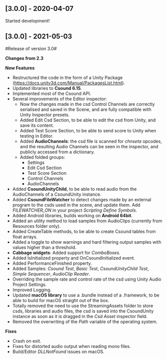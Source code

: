 ## [3.0.0] - 2020-04-07

Started development!

## [3.0.0] - 2021-05-03

#Release of version 3.0#

**Changes from 2.3**

**New Features**
- Restructured the code in the form of a Unity Package (https://docs.unity3d.com/Manual/PackagesList.html).
- Updated libraries to **Csound 6.15**.
- Implemented most of the Csound API.
- Several improvements of the Editor inspector: 
	- Now the changes made in the csd Control Channels are correctly serialised and saved in the Scene, and are fully compatible with Unity Inspector presets.
	- Added Edit Csd Section, to be able to edit the csd from Unity, and save its content.
	- Added Test Score Section, to be able to send score to Unity when testing in Editor.
	- Added **AudioChannels**: the csd file is scanned for *chnseta* opcodes, and the resulting Audio Channels can be seen in the inspector, and publicly accessed from a dictionary.
	- Added folded groups:
		- Settings
		- Edit Csd Section
		- Test Score Section
		- Control Channels
		- AudioChannels
- Added **CsoundUnityChild**, to be able to read audio from the AudioChannels of a CsoundUnity instance.
- Added **CsoundFileWatcher** to detect changes made by an external program to the csds used in the scene, and update them. Add *FILEWATCHER_ON* in your project *Scripting Define Symbols*.
- Added Android libraries, builds working on **Android 64bit**.
- Added an utility method to load samples from AudioClips (currently from Resources folder only).
- Added CreateTable methods, to be able to create Csound tables from float arrays.
- Added a toggle to show warnings and hard filtering output samples with values higher than a threshold.
- **Cabbage widgets**: Added support for *ComboBoxes*.
- Added IsInitialized property and OnCsoundInitialized event.
- Added PerformanceFinished property.
- Added Samples: *Csound Test*, *Basic Test*, *CsoundUnityChild Test*, *Simple Sequencer*, *AudioClip Reader*.
- Overriding the sample rate and control rate of the csd using Unity Audio Project Settings.
- Improved Logging.
- Updated **macOS library** to use a .bundle instead of a .framework, to be able to build for macOS straight out of the box.
- Totally removed the need to use the StreamingAssets folder to store csds, libraries and audio files, the csd is saved into the CsoundUnity instance as soon as it is dragged in the *Csd Asset* inspector field.
- Removed the overwriting of the *Path* variable of the operating system.

**Fixes**
- Crash on exit.
- Fixes for distorted audio output when reading mono files.
- Build/Editor *DLLNotFound* issues on macOS.
